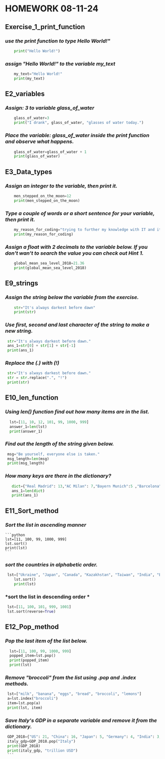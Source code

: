 
# HOMEWORK 08-11-24

## Exercise_1_print_function
### *use the print function to type Hello World!"*
```python
    print("Hello World!")
```
### *assign "Hello World!" to the variable my_text*
```python
    my_text="Hello World!"
    print(my_text)
```
## E2_variables
### *Assign: 3 to variable glass_of_water*
```python
    glass_of_water=3
    print("I drank", glass_of_water, "glasses of water today.")
```
### *Place the variable: glass_of_water inside the print function and observe what happens.*
```python
    glass_of_water=glass_of_water + 1
    print(glass_of_water)
```
## E3_Data_types
### *Assign an integer to the variable, then print it.*
```python
    men_stepped_on_the_moon=12
    print(men_stepped_on_the_moon)
```
### *Type a couple of words or a short sentence for your variable, then print it.*
```python
    my_reason_for_coding="trying to further my knowledge with IT and its practical adaptations"
    print(my_reason_for_coding)
```
### *Assign a float with 2 decimals to the variable below. If you don't wan't to search the value you can check out Hint 1.*
```python
    global_mean_sea_level_2018=21.36
    print(global_mean_sea_level_2018)
```
## E9_strings
### *Assign the string below the variable from the exercise.*
```python
    str="It's always darkest before dawn"
    print(str)
```
### *Use first, second and last character of the string to make a new string.*
   ```python
    str="It's always darkest before dawn."
    ans_1=str[0] + str[1] + str[-1]
    print(ans_1)
```
### *Replace the (.) with (!)*
   ```python
    str="It's always darkest before dawn."
    str = str.replace(".", "!")
    print(str)
```
## E10_len_function
### *Using len() function find out how many items are in the list.*
  ```python
    lst=[11, 10, 12, 101, 99, 1000, 999]
    answer_1=len(lst)
    print(answer_1)
```
### *Find out the length of the string given below.*
   ```python
    msg="Be yourself, everyone else is taken."
    msg_length=len(msg)
    print(msg_length)
```
### *How many keys are there in the dictionary?*
 ```python
    dict={"Real Madrid": 13,"AC Milan": 7,"Bayern Munich":5 ,"Barcelona": 5, "Liverpool": 5}
    ans_1=len(dict)
    print(ans_1)
```
## E11_Sort_method
### *Sort the list in ascending manner*
    ```python
    lst=[11, 100, 99, 1000, 999]
    lst.sort()
    print(lst)
    ```
### *sort the countries in alphabetic order.*
```python
 lst=["Ukraine", "Japan", "Canada", "Kazakhstan", "Taiwan", "India", "Belize"]
    lst.sort()
    print(lst)
```
### *sort the list in descending order *
   ```python
    lst=[11, 100, 101, 999, 1001]
    lst.sort(reverse=True)
```
## E12_Pop_method
### *Pop the last item of the list below.*
  ```python
    lst=[11, 100, 99, 1000, 999]
    popped_item=lst.pop()
    print(popped_item)
    print(lst)
```
### *Remove "broccoli" from the list using .pop and .index methods.*
   ```python
    lst=["milk", "banana", "eggs", "bread", "broccoli", "lemons"]
    a=lst.index("broccoli")
    item=lst.pop(a)
    print(lst, item)
```
### *Save Italy's GDP in a separate variable and remove it from the dictionary.*
   ```python
    GDP_2018={"US": 21, "China": 16, "Japan": 5, "Germany": 4, "India": 3, "France": 3, "UK": 3, "Italy": 2}
    italy_gdp=GDP_2018.pop("Italy")
    print(GDP_2018)
    print(italy_gdp, "trillion USD")
    ```
